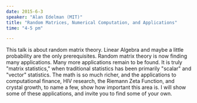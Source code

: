 ```yaml
---
date: 2015-6-3
speaker: "Alan Edelman (MIT)"
title: "Random Matrices, Numerical Computation, and Applications"
time: "4-5 pm" 

---
```

This talk is about random matrix theory.  Linear Algebra and
maybe a little probability are the only prerequisites.  Random matrix
theory is now finding many applications.  Many more applications remain to
be found. It is truly "matrix statistics," when traditional statistics has
been primarily "scalar" and "vector" statistics.  The math is so much
richer, and the applications to computational finance, HIV research, the
Riemann Zeta Function, and crystal growth, to name a few, show how
important this area is.  I will show some of these applications, and
invite you to find some of your own.
